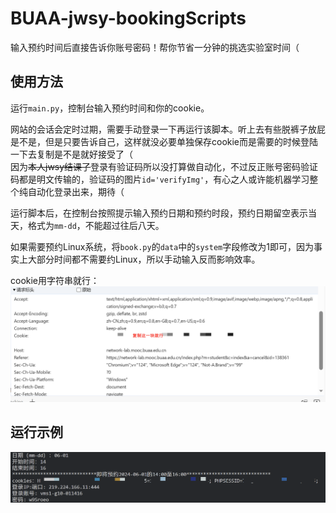 # BUAA-jwsy-bookingScripts
输入预约时间后直接告诉你账号密码！帮你节省一分钟的挑选实验室时间（


## 使用方法     
运行`main.py`，控制台输入预约时间和你的cookie。     

网站的会话会定时过期，需要手动登录一下再运行该脚本。听上去有些脱裤子放屁是不是，但是只要告诉自己，这样就没必要单独保存cookie而是需要的时候登陆一下去复制是不是就好接受了（            
因为~~本人jwsy结课了~~登录有验证码所以没打算做自动化，不过反正账号密码验证码都是明文传输的，验证码的图片`id='verifyImg'`，有心之人或许能机器学习整个纯自动化登录出来，期待（          

运行脚本后，在控制台按照提示输入预约日期和预约时段，预约日期留空表示当天，格式为`mm-dd`，不能超过往后八天。    


如果需要预约Linux系统，将`book.py`的`data`中的`system`字段修改为1即可，因为事实上大部分时间都不需要约Linux，所以手动输入反而影响效率。

cookie用字符串就行：      
![](img/1.png)

## 运行示例        
![](img/2.png)
